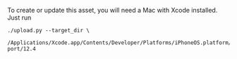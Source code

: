 To create or update this asset, you will need a Mac with Xcode installed. Just
run

```shell
./upload.py --target_dir \
  /Applications/Xcode.app/Contents/Developer/Platforms/iPhoneOS.platform/DeviceSup‌​port/12.4
```
